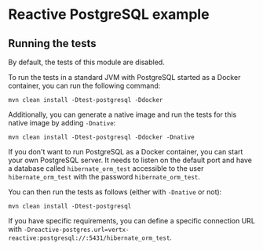 # Reactive PostgreSQL example

## Running the tests

By default, the tests of this module are disabled.

To run the tests in a standard JVM with PostgreSQL started as a Docker container, you can run the following command:

```
mvn clean install -Dtest-postgresql -Ddocker
```

Additionally, you can generate a native image and run the tests for this native image by adding `-Dnative`:

```
mvn clean install -Dtest-postgresql -Ddocker -Dnative
```

If you don't want to run PostgreSQL as a Docker container, you can start your own PostgreSQL server. It needs to listen on the default port and have a database called `hibernate_orm_test` accessible to the user `hibernate_orm_test` with the password `hibernate_orm_test`.

You can then run the tests as follows (either with `-Dnative` or not):

```
mvn clean install -Dtest-postgresql
```

If you have specific requirements, you can define a specific connection URL with `-Dreactive-postgres.url=vertx-reactive:postgresql://:5431/hibernate_orm_test`.
